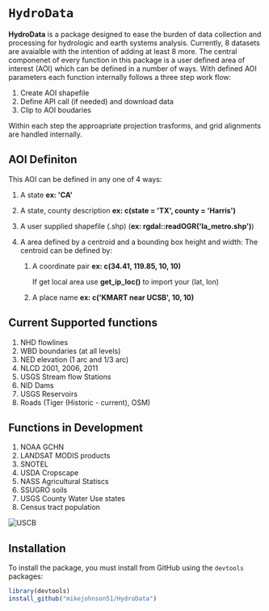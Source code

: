 `HydroData`
================

**HydroData** is a package designed to ease the burden of data collection and processing for hydrologic and earth systems analysis. Currently, 8 datasets are avaialble with the intention of adding at least 8 more. The central componenet of every function in this package is a user defined area of interest (AOI) which can be defined in a number of ways. With defined AOI parameters each function internally follows a three step work flow:

1. Create AOI shapefile
2. Define API call (if needed) and download data  
3. Clip to AOI boudaries 

Within each step the approapriate projection trasforms, and grid alignments are handled internally. 

## AOI Definiton
This AOI can be defined in any one of 4 ways:

 1) A state **ex: 'CA'**
 2) A state, county description **ex: c(state = 'TX', county = 'Harris')**
 2) A user supplied shapefile (.shp) (**ex: rgdal::readOGR('la_metro.shp')**)
 3) A area defined by a centroid and a bounding box height and width:
      The centroid can be defined by:
        
       1. A coordinate pair **ex: c(34.41, 119.85, 10, 10)**
            
            If get local area use **get_ip_loc()** to import your (lat, lon)
        
       2. A place name **ex: c('KMART near UCSB', 10, 10)**
        
## Current Supported functions
 1) NHD flowlines
 2) WBD boundaries (at all levels)
 3) NED elevation (1 arc and 1/3 arc) 
 4) NLCD 2001, 2006, 2011
 5) USGS Stream flow Stations
 6) NID Dams
 7) USGS Reservoirs
 8) Roads (Tiger (Historic - current), OSM)
 
## Functions in Development
 1) NOAA GCHN
 2) LANDSAT MODIS products
 3) SNOTEL
 4) USDA Cropscape
 5) NASS Agricultural Statiscs
 6) SSUGRO soils
 7) USGS County Water Use states
 8) Census tract population
 
![USCB](https://www.ucsb.edu/graphic-identity/downloads/wave/ucsbwave-black.png)

## Installation

To install the  package, you must install from GitHub using the `devtools` packages:

```r
library(devtools)
install_github("mikejohnson51/HydroData")
```
